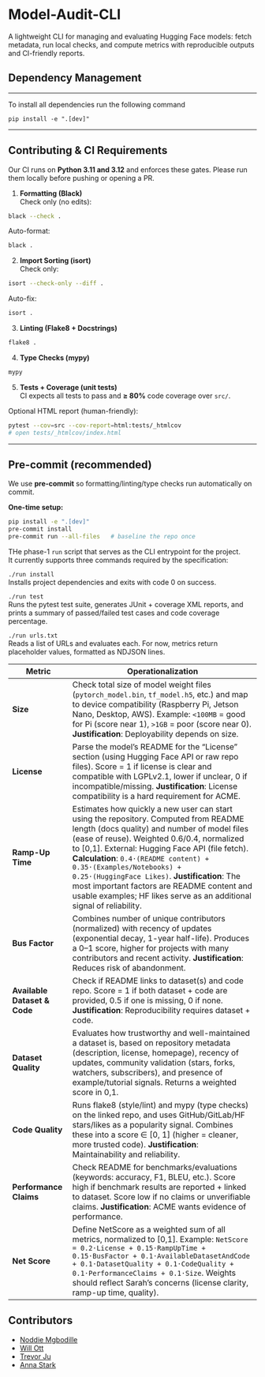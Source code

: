 # Model-Audit-CLI

A lightweight CLI for managing and evaluating Hugging Face models: fetch metadata, run local checks, and compute metrics with reproducible outputs and CI-friendly reports.

## Dependency Management
---

To install all dependencies run the following command

```
pip install -e ".[dev]"
```
---
## Contributing & CI Requirements

Our CI runs on **Python 3.11 and 3.12** and enforces these gates. Please run them locally before pushing or opening a PR.

1) **Formatting (Black)**  
Check only (no edits):
```bash
black --check .
```
Auto-format:
```bash
black .
```

2) **Import Sorting (isort)**  
Check only:
```bash
isort --check-only --diff .
```
Auto-fix:
```bash
isort .
```

3) **Linting (Flake8 + Docstrings)**
```bash
flake8 .
```

4) **Type Checks (mypy)**
```bash
mypy
```

5) **Tests + Coverage (unit tests)**  
CI expects all tests to pass and **≥ 80%** code coverage over `src/`.

Optional HTML report (human-friendly):
```bash
pytest --cov=src --cov-report=html:tests/_htmlcov
# open tests/_htmlcov/index.html
```

---

## Pre-commit (recommended)

We use **pre-commit** so formatting/linting/type checks run automatically on commit.

**One-time setup:**
```bash
pip install -e ".[dev]"
pre-commit install
pre-commit run --all-files   # baseline the repo once
```

THe phase-1 `run` script that serves as the CLI entrypoint for the project.  
It currently supports three commands required by the specification:

 `./run install`  
  Installs project dependencies and exits with code 0 on success.

 `./run test`  
  Runs the pytest test suite, generates JUnit + coverage XML reports, and prints a summary
  of passed/failed test cases and code coverage percentage.

 `./run urls.txt`  
  Reads a list of URLs and evaluates each. For now, metrics return
  placeholder values, formatted as NDJSON lines. 

| **Metric**                  | **Operationalization** |
|------------------------------|-------------------------|
| **Size**                     | Check total size of model weight files (`pytorch_model.bin`, `tf_model.h5`, etc.) and map to device compatibility (Raspberry Pi, Jetson Nano, Desktop, AWS). Example: `<100MB` = good for Pi (score near 1), `>1GB` = poor (score near 0). **Justification**: Deployability depends on size. |
| **License**                  | Parse the model’s README for the “License” section (using Hugging Face API or raw repo files). Score = 1 if license is clear and compatible with LGPLv2.1, lower if unclear, 0 if incompatible/missing. **Justification**: License compatibility is a hard requirement for ACME. |
| **Ramp-Up Time**             | Estimates how quickly a new user can start using the repository. Computed from README length (docs quality) and number of model files (ease of reuse). Weighted 0.6/0.4, normalized to [0,1]. External: Hugging Face API (file fetch). **Calculation**: `0.4·(README content) + 0.35·(Examples/Notebooks) + 0.25·(HuggingFace Likes)`. **Justification**: The most important factors are README content and usable examples; HF likes serve as an additional signal of reliability. |
| **Bus Factor**               | Combines number of unique contributors (normalized) with recency of updates (exponential decay, 1-year half-life). Produces a 0–1 score, higher for projects with many contributors and recent activity. **Justification**: Reduces risk of abandonment. |
| **Available Dataset & Code** | Check if README links to dataset(s) and code repo. Score = 1 if both dataset + code are provided, 0.5 if one is missing, 0 if none. **Justification**: Reproducibility requires dataset + code. |
| **Dataset Quality**          | Evaluates how trustworthy and well-maintained a dataset is, based on repository metadata (description, license, homepage), recency of updates, community validation (stars, forks, watchers, subscribers), and presence of example/tutorial signals. Returns a weighted score in 0,1. |
| **Code Quality**             | Runs flake8 (style/lint) and mypy (type checks) on the linked repo, and uses GitHub/GitLab/HF stars/likes as a popularity signal. Combines these into a score ∈ [0, 1] (higher = cleaner, more trusted code). **Justification**: Maintainability and reliability. |
| **Performance Claims**       | Check README for benchmarks/evaluations (keywords: accuracy, F1, BLEU, etc.). Score high if benchmark results are reported + linked to dataset. Score low if no claims or unverifiable claims. **Justification**: ACME wants evidence of performance. |
| **Net Score**                | Define NetScore as a weighted sum of all metrics, normalized to [0,1]. Example: `NetScore = 0.2·License + 0.15·RampUpTime + 0.15·BusFactor + 0.1·AvailableDatasetAndCode + 0.1·DatasetQuality + 0.1·CodeQuality + 0.1·PerformanceClaims + 0.1·Size`. Weights should reflect Sarah’s concerns (license clarity, ramp-up time, quality). |


## Contributors
* [Noddie Mgbodille](https://github.com/nmgbodil)
* [Will Ott](https://github.com/willott29)
* [Trevor Ju](https://github.com/teajuw)
* [Anna Stark](https://github.com/annastarky)
